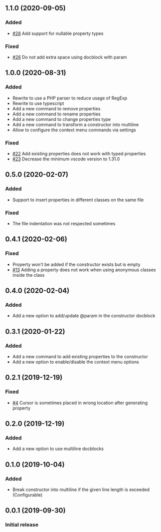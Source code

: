 ## 1.1.0 (2020-09-05)

### Added
- [#28](https://github.com/kotfire/vscode-php-add-property/issues/28) Add support for nullable property types

### Fixed
- [#26](https://github.com/kotfire/vscode-php-add-property/issues/26) Do not add extra space using docblock with param

## 1.0.0 (2020-08-31)

### Added
- Rewrite to use a PHP parser to reduce usage of RegExp
- Rewrite to use typescript
- Add a new command to remove properties
- Add a new command to rename properties
- Add a new command to change properties type
- Add a new command to transform a constructor into multiline
- Allow to configure the context menu commands via settings

### Fixed
- [#22](https://github.com/kotfire/vscode-php-add-property/issues/22) Add existing properties does not work with typed properties
- [#23](https://github.com/kotfire/vscode-php-add-property/issues/23) Decrease the minimum vscode version to 1.31.0

## 0.5.0 (2020-02-07)

### Added
- Support to insert properties in different classes on the same file

### Fixed
- The file indentation was not respected sometimes

## 0.4.1 (2020-02-06)

### Fixed
- Property won't be added if the constructor exists but is empty
- [#13](https://github.com/kotfire/vscode-php-add-property/issues/13) Adding a property does not work when using anonymous classes inside the class

## 0.4.0 (2020-02-04)

### Added
- Add a new option to add/update @param in the constructor docblock

## 0.3.1 (2020-01-22)

### Added
- Add a new command to add existing properties to the constructor
- Add a new option to enable/disable the context menu options

## 0.2.1 (2019-12-19)

### Fixed
- [#4](https://github.com/kotfire/vscode-php-add-property/issues/4) Cursor is sometimes placed in wrong location after generating property

## 0.2.0 (2019-12-19)

### Added
- Add a new option to use multiline docblocks

## 0.1.0 (2019-10-04)

### Added
- Break constructor into multiline if the given line length is exceeded (Configurable)

## 0.0.1 (2019-09-30)

### Initial release

